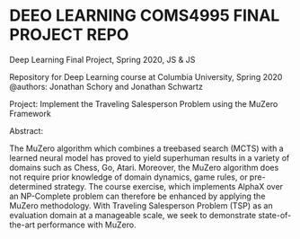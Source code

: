 # DEEO LEARNING COMS4995 FINAL PROJECT REPO

Deep Learning Final Project, Spring 2020, JS &amp; JS

Repository for Deep Learning course at Columbia University, Spring 2020
@authors: Jonathan Schory and Jonathan Schwartz

Project: Implement the Traveling Salesperson Problem using the MuZero Framework 

Abstract:

The MuZero algorithm which combines a treebased search (MCTS) with a learned neural model
has proved to yield superhuman results in a variety of domains such as Chess, Go, Atari. Moreover, the MuZero algorithm does not require prior
knowledge of domain dynamics, game rules, or
pre-determined strategy. The course exercise,
which implements AlphaX over an NP-Complete
problem can therefore be enhanced by applying
the MuZero methodology. With Traveling Salesperson Problem (TSP) as an evaluation domain
at a manageable scale, we seek to demonstrate
state-of-the-art performance with MuZero.
